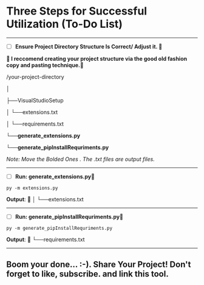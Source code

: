 # Three Steps for Successful Utilization (To-Do List)

---

* [ ] **Ensure Project Directory Structure Is Correct/ Adjust it. 📁**

**📁 I reccomend creating your project structure via the good old fashion copy and pasting technique.📁**

/your-project-directory

│

├──VisualStudioSetup

│   └──extensions.txt

│   └──requirements.txt

**└──generate_extensions.py**

**└──generate_pipInstallRequriments.py**

*Note: Move the Bolded Ones . The .txt files are output files.*

---

* [ ] ****Run**: generate_extensions.py🚀**

```
py -m extensions.py
```

**Output**: 📁 │   └──extensions.txt

---

* [ ] **Run: generate_pipInstallRequriments.py🚀**

```
py -m generate_pipInstallRequriments.py
```

**Output**: 📁  └──requirements.txt

---

## Boom your done... :-). Share Your Project! Don't forget to like, subscribe. and link this tool.
